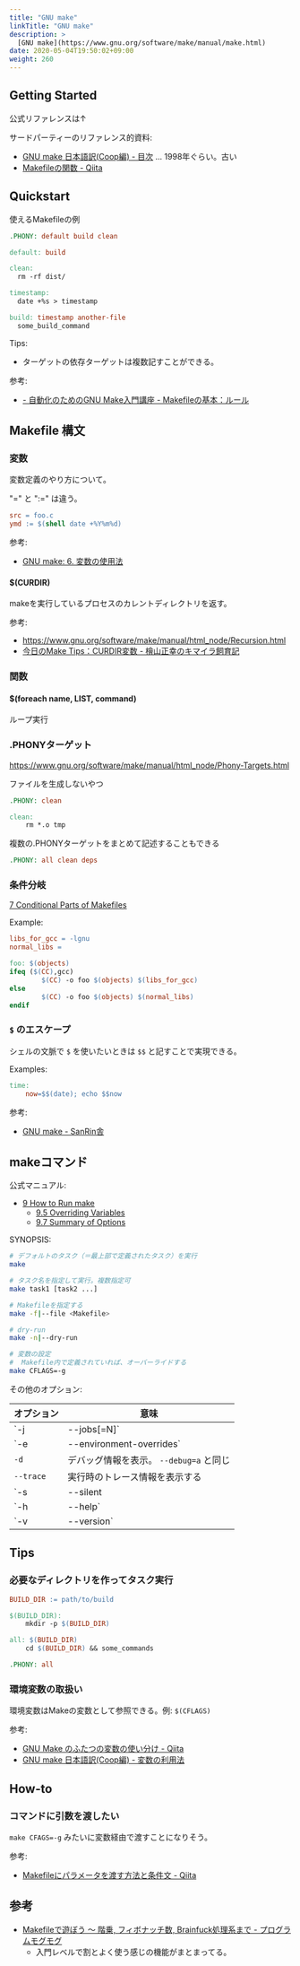 ```yaml
---
title: "GNU make"
linkTitle: "GNU make"
description: >
  [GNU make](https://www.gnu.org/software/make/manual/make.html)
date: 2020-05-04T19:50:02+09:00
weight: 260
---
```


## Getting Started

公式リファレンスは↑

サードパーティーのリファレンス的資料:

- [GNU make 日本語訳(Coop編) - 目次](http://www.ecoop.net/coop/translated/GNUMake3.77/make_toc.jp.html) ... 1998年ぐらい。古い
- [Makefileの関数 - Qiita](http://qiita.com/chibi929/items/b8c5f36434d5d3fbfa4a)

## Quickstart

使えるMakefileの例

```Makefile
.PHONY: default build clean

default: build

clean:
  rm -rf dist/

timestamp:
  date +%s > timestamp

build: timestamp another-file
  some_build_command
```

Tips:

- ターゲットの依存ターゲットは複数記すことができる。

参考:

- [- 自動化のためのGNU Make入門講座 - Makefileの基本：ルール](http://objectclub.jp/community/memorial/homepage3.nifty.com/masarl/article/gnu-make/rule.html)


## Makefile 構文
### 変数

変数定義のやり方について。

"=" と ":=" は違う。

```Makefile
src = foo.c
ymd := $(shell date +%Y%m%d)
```

参考:

- [GNU make: 6. 変数の使用法](http://quruli.ivory.ne.jp/document/make_3.79.1/make-jp_5.html "GNU make: 6. 変数の使用法")

#### $(CURDIR)

makeを実行しているプロセスのカレントディレクトリを返す。

参考:

- https://www.gnu.org/software/make/manual/html_node/Recursion.html
- [今日のMake Tips：CURDIR変数 - 檜山正幸のキマイラ飼育記](http://d.hatena.ne.jp/m-hiyama/20080805/1217915354 "今日のMake Tips：CURDIR変数 - 檜山正幸のキマイラ飼育記")

### 関数
#### $(foreach name, LIST, command)

ループ実行

### .PHONYターゲット

https://www.gnu.org/software/make/manual/html_node/Phony-Targets.html

ファイルを生成しないやつ

```Makefile
.PHONY: clean

clean:
    rm *.o tmp
```

複数の.PHONYターゲットをまとめて記述することもできる

```Makefile
.PHONY: all clean deps
```

### 条件分岐

[7 Conditional Parts of Makefiles](https://www.gnu.org/software/make/manual/make.html#Conditionals)

Example:

```Makefile
libs_for_gcc = -lgnu
normal_libs =

foo: $(objects)
ifeq ($(CC),gcc)
        $(CC) -o foo $(objects) $(libs_for_gcc)
else
        $(CC) -o foo $(objects) $(normal_libs)
endif
```

### `$` のエスケープ

シェルの文脈で `$` を使いたいときは `$$` と記すことで実現できる。

Examples:

```Makefile
time:
	now=$$(date); echo $$now
```

参考:

- [GNU make - SanRin舎](https://tmsanrinsha.net/post/2018/01/gnu-make/)

## makeコマンド

公式マニュアル:

- [9 How to Run make](https://www.gnu.org/software/make/manual/make.html#Running)
  - [9.5 Overriding Variables](https://www.gnu.org/software/make/manual/make.html#Overriding)
  - [9.7 Summary of Options](https://www.gnu.org/software/make/manual/make.html#Options-Summary)

SYNOPSIS:

```sh
# デフォルトのタスク（＝最上部で定義されたタスク）を実行
make

# タスク名を指定して実行。複数指定可
make task1 [task2 ...]

# Makefileを指定する
make -f|--file <Makefile>

# dry-run
make -n|--dry-run

# 変数の設定
#  Makefile内で定義されていれば、オーバーライドする
make CFLAGS=-g
```

その他のオプション:

 オプション | 意味
------------|------
 `-j|--jobs[=N]` | 同時実行数を指定。See [5.4 Parallel Execution](https://www.gnu.org/software/make/manual/make.html#Parallel)
 `-e|--environment-overrides` | 環境変数をオーバーライドする
 `-d` | デバッグ情報を表示。 `--debug=a` と同じ
 `--trace` | 実行時のトレース情報を表示する
 `-s|--silent|--quiet` | 実行されるタスクをプリントしない
 `-h|--help` | ヘルプ表示
 `-v|--version` | バージョン表示

## Tips
### 必要なディレクトリを作ってタスク実行

```Makefile
BUILD_DIR := path/to/build

$(BUILD_DIR):
    mkdir -p $(BUILD_DIR)

all: $(BUILD_DIR)
    cd $(BUILD_DIR) && some_commands

.PHONY: all
```

### 環境変数の取扱い

環境変数はMakeの変数として参照できる。例: `$(CFLAGS)`

参考:

- [GNU Make のふたつの変数の使い分け - Qiita](https://qiita.com/kojiohta/items/54b1a9f7d482c35dc4fa)
- [GNU make 日本語訳(Coop編) - 変数の利用法](https://www.ecoop.net/coop/translated/GNUMake3.77/make_6.jp.html)

## How-to
### コマンドに引数を渡したい

`make CFAGS=-g` みたいに変数経由で渡すことになりそう。

参考:

- [Makefileにパラメータを渡す方法と条件文 - Qiita](https://qiita.com/liubin/items/69d9faf804e82ddec376)

## 参考

- [Makefileで遊ぼう 〜 階乗, フィボナッチ数, Brainfuck処理系まで - プログラムモグモグ](http://itchyny.hatenablog.com/entry/20120213/1329135107)
  - 入門レベルで割とよく使う感じの機能がまとまってる。
